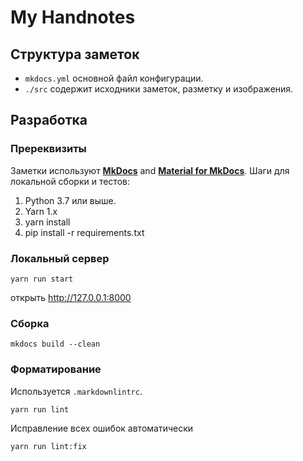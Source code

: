 # My Handnotes


## Структура заметок

* ```mkdocs.yml``` основной файл конфигурации.
* ```./src``` содержит исходники заметок, разметку и изображения.

## Разработка

### Пререквизиты

Заметки используют [**MkDocs**](https://www.mkdocs.org/) and [**Material for MkDocs**](https://squidfunk.github.io/mkdocs-material/).
Шаги для локальной сборки и тестов:

1. Python 3.7 или выше.
2. Yarn 1.x
3. yarn install
4. pip install -r requirements.txt

### Локальный сервер

```console
yarn run start
```

открыть <http://127.0.0.1:8000>

### Сборка

```console
mkdocs build --clean
```

### Форматирование

Используется ```.markdownlintrc```.

```console
yarn run lint
```

Исправление всех ошибок автоматически

```console
yarn run lint:fix
```
